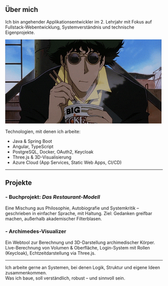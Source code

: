## Über mich

Ich bin angehender Applikationsentwickler im 2. Lehrjahr mit Fokus auf Fullstack-Webentwicklung, Systemverständnis und technische Eigenprojekte.

<img src="./bebop.gif" width="500" alt="Demo GIF">

Technologien, mit denen ich arbeite:

- Java & Spring Boot  
- Angular, TypeScript  
- PostgreSQL, Docker, OAuth2, Keycloak  
- Three.js & 3D-Visualisierung
- Azure Cloud (App Services, Static Web Apps, CI/CD)

---

## Projekte

### - Buchprojekt: *Das Restaurant-Modell*
Eine Mischung aus Philosophie, Autobiografie und Systemkritik – geschrieben in einfacher Sprache, mit Haltung. 
Ziel: Gedanken greifbar machen, außerhalb akademischer Filterblasen.



### - Archimedes-Visualizer
Ein Webtool zur Berechnung und 3D-Darstellung archimedischer Körper.  
Live-Berechnung von Volumen & Oberfläche, Login-System mit Rollen (Keycloak), Echtzeitdarstellung via Three.js.


---

Ich arbeite gerne an Systemen, bei denen Logik, Struktur und eigene Ideen zusammenkommen.  
Was ich baue, soll verständlich, robust – und sinnvoll sein.
